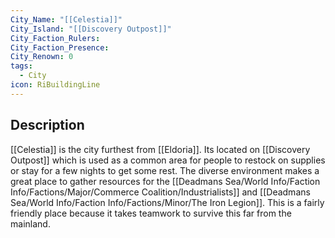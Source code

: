 ```yaml
---
City_Name: "[[Celestia]]"
City_Island: "[[Discovery Outpost]]"
City_Faction_Rulers: 
City_Faction_Presence: 
City_Renown: 0
tags:
  - City
icon: RiBuildingLine
---
```

## Description

[[Celestia]] is the city furthest from [[Eldoria]]. Its located on [[Discovery Outpost]] which is used as a common area for people to restock on supplies or stay for a few nights to get some rest. The diverse environment makes a great place to gather resources for the [[Deadmans Sea/World Info/Faction Info/Factions/Major/Commerce Coalition/Industrialists]] and [[Deadmans Sea/World Info/Faction Info/Factions/Minor/The Iron Legion]]. This is a fairly friendly place because it takes teamwork to survive this far from the mainland. 

